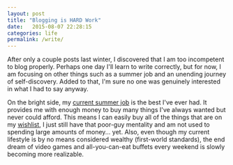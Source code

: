 ```yaml
---
layout: post
title: "Blogging is HARD Work"
date:   2015-08-07 22:28:15
categories: life
permalink: /write/
---
```


After only a couple posts last winter, I discovered that I am too incompetent to blog properly. Perhaps one day I'll learn to write correctly, but for now, I am focusing on other things such as a summer job and an unending journey of self-discovery. Added to that, I'm sure no one was genuinely interested in what I had to say anyway.

On the bright side, my [current summer job][1] is the best I've ever had. It provides me with enough money to buy many things I've always wanted but never could afford. This means I can easily buy all of the things that are on my [wishlist][2], I just still have that poor-guy mentality and am not used to spending large amounts of money... yet. Also, even though my current lifestyle is by no means considered wealthy (first-world standards), the end dream of video games and all-you-can-eat buffets every weekend is slowly becoming more realizable.

[1]: http://www.directv.com
[2]: http://amzn.com/w/2B7EE881J848W